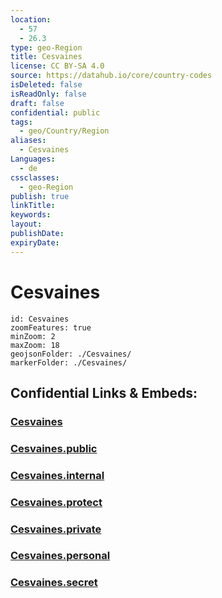 ```yaml
---
location:
  - 57
  - 26.3
type: geo-Region
title: Cesvaines
license: CC BY-SA 4.0
source: https://datahub.io/core/country-codes
isDeleted: false
isReadOnly: false
draft: false
confidential: public
tags:
  - geo/Country/Region
aliases:
  - Cesvaines
Languages:
  - de
cssclasses:
  - geo-Region
publish: true
linkTitle:
keywords:
layout:
publishDate:
expiryDate:
---
```


# Cesvaines

```leaflet
id: Cesvaines
zoomFeatures: true 
minZoom: 2 
maxZoom: 18
geojsonFolder: ./Cesvaines/
markerFolder: ./Cesvaines/
```


## Confidential Links & Embeds: 

### [Cesvaines](/_Standards/Earth/Continent/Europe/Europe~North/Latvia/Counties/Cesvaines.md) 

### [Cesvaines.public](/_public/Earth/Continent/Europe/Europe~North/Latvia/Counties/Cesvaines.public.md) 

### [Cesvaines.internal](/_internal/Earth/Continent/Europe/Europe~North/Latvia/Counties/Cesvaines.internal.md) 

### [Cesvaines.protect](/_protect/Earth/Continent/Europe/Europe~North/Latvia/Counties/Cesvaines.protect.md) 

### [Cesvaines.private](/_private/Earth/Continent/Europe/Europe~North/Latvia/Counties/Cesvaines.private.md) 

### [Cesvaines.personal](/_personal/Earth/Continent/Europe/Europe~North/Latvia/Counties/Cesvaines.personal.md) 

### [Cesvaines.secret](/_secret/Earth/Continent/Europe/Europe~North/Latvia/Counties/Cesvaines.secret.md)

